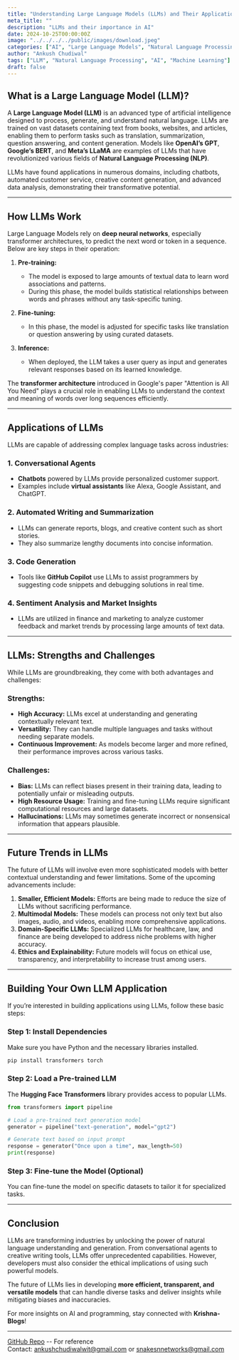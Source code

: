 ```yaml
---
title: "Understanding Large Language Models (LLMs) and Their Applications"
meta_title: ""
description: "LLMs and their importance in AI"
date: 2024-10-25T00:00:00Z
image: "../../../../public/images/download.jpeg"
categories: ["AI", "Large Language Models", "Natural Language Processing"]
author: "Ankush Chudiwal"
tags: ["LLM", "Natural Language Processing", "AI", "Machine Learning"]
draft: false
---
```


## What is a Large Language Model (LLM)?

A **Large Language Model (LLM)** is an advanced type of artificial intelligence designed to process, generate, and understand natural language. LLMs are trained on vast datasets containing text from books, websites, and articles, enabling them to perform tasks such as translation, summarization, question answering, and content generation. Models like **OpenAI’s GPT**, **Google’s BERT**, and **Meta’s LLaMA** are examples of LLMs that have revolutionized various fields of **Natural Language Processing (NLP)**.

LLMs have found applications in numerous domains, including chatbots, automated customer service, creative content generation, and advanced data analysis, demonstrating their transformative potential.

---

## How LLMs Work

Large Language Models rely on **deep neural networks**, especially transformer architectures, to predict the next word or token in a sequence. Below are key steps in their operation:

1. **Pre-training:**
   - The model is exposed to large amounts of textual data to learn word associations and patterns.
   - During this phase, the model builds statistical relationships between words and phrases without any task-specific tuning.

2. **Fine-tuning:**
   - In this phase, the model is adjusted for specific tasks like translation or question answering by using curated datasets.
   
3. **Inference:**
   - When deployed, the LLM takes a user query as input and generates relevant responses based on its learned knowledge.

The **transformer architecture** introduced in Google's paper "Attention is All You Need" plays a crucial role in enabling LLMs to understand the context and meaning of words over long sequences efficiently.

---

## Applications of LLMs

LLMs are capable of addressing complex language tasks across industries:

### 1. **Conversational Agents**
- **Chatbots** powered by LLMs provide personalized customer support.
- Examples include **virtual assistants** like Alexa, Google Assistant, and ChatGPT.

### 2. **Automated Writing and Summarization**
- LLMs can generate reports, blogs, and creative content such as short stories.
- They also summarize lengthy documents into concise information.

### 3. **Code Generation**
- Tools like **GitHub Copilot** use LLMs to assist programmers by suggesting code snippets and debugging solutions in real time.

### 4. **Sentiment Analysis and Market Insights**
- LLMs are utilized in finance and marketing to analyze customer feedback and market trends by processing large amounts of text data.

---

## LLMs: Strengths and Challenges

While LLMs are groundbreaking, they come with both advantages and challenges:

### **Strengths:**
- **High Accuracy:** LLMs excel at understanding and generating contextually relevant text.
- **Versatility:** They can handle multiple languages and tasks without needing separate models.
- **Continuous Improvement:** As models become larger and more refined, their performance improves across various tasks.

### **Challenges:**
- **Bias:** LLMs can reflect biases present in their training data, leading to potentially unfair or misleading outputs.
- **High Resource Usage:** Training and fine-tuning LLMs require significant computational resources and large datasets.
- **Hallucinations:** LLMs may sometimes generate incorrect or nonsensical information that appears plausible.

---

## Future Trends in LLMs

The future of LLMs will involve even more sophisticated models with better contextual understanding and fewer limitations. Some of the upcoming advancements include:

1. **Smaller, Efficient Models:** Efforts are being made to reduce the size of LLMs without sacrificing performance.
2. **Multimodal Models:** These models can process not only text but also images, audio, and videos, enabling more comprehensive applications.
3. **Domain-Specific LLMs:** Specialized LLMs for healthcare, law, and finance are being developed to address niche problems with higher accuracy.
4. **Ethics and Explainability:** Future models will focus on ethical use, transparency, and interpretability to increase trust among users.

---

## Building Your Own LLM Application

If you’re interested in building applications using LLMs, follow these basic steps:

### Step 1: Install Dependencies
Make sure you have Python and the necessary libraries installed.

```bash
pip install transformers torch
```

### Step 2: Load a Pre-trained LLM
The **Hugging Face Transformers** library provides access to popular LLMs.

```python
from transformers import pipeline

# Load a pre-trained text generation model
generator = pipeline("text-generation", model="gpt2")

# Generate text based on input prompt
response = generator("Once upon a time", max_length=50)
print(response)
```

### Step 3: Fine-tune the Model (Optional)
You can fine-tune the model on specific datasets to tailor it for specialized tasks.

---

## Conclusion

LLMs are transforming industries by unlocking the power of natural language understanding and generation. From conversational agents to creative writing tools, LLMs offer unprecedented capabilities. However, developers must also consider the ethical implications of using such powerful models. 

The future of LLMs lies in developing **more efficient, transparent, and versatile models** that can handle diverse tasks and deliver insights while mitigating biases and inaccuracies. 

For more insights on AI and programming, stay connected with **Krishna-Blogs**!

---

[GitHub Repo](https://huggingface.co/) -- For reference  
Contact: ankushchudiwalwit@gmail.com or snakesnnetworks@gmail.com

